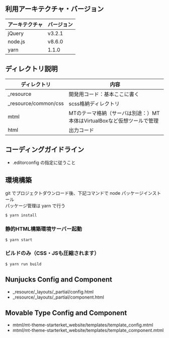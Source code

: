 ## 利用アーキテクチャ・バージョン

| アーキテクチャ | バージョン  |
|---|---|
| jQuery | v3.2.1 |
| node.js | v8.6.0 |
| yarn | 1.1.0 |

## ディレクトリ説明

| ディレクトリ | 内容  |
|---|---|
| _resource | 開発用コード：基本ここに書く |
| _resource/common/css | scss格納ディレクトリ |
| mtml | MTのテーマ格納（サーバは別途：）MT本体はVirtualBoxなど仮想ツールで管理 |
| html | 出力コード |

## コーディングガイドライン

* .editorconfig の指定に従うこと

## 環境構築

git でプロジェクトダウンロード後、下記コマンドで node パッケージインストール  
パッケージ管理は yarn で行う

```
$ yarn install
```

### 静的HTML構築環境サーバー起動

```
$ yarn start
```

### ビルドのみ（CSS・JSも圧縮されます）

```
$ yarn run build
```

## Nunjucks Config and Component

* _resource/_layouts/_partial/config.html
* _resource/_layouts/_partial/component.html

## Movable Type Config and Component

* mtml/mt-theme-starterket_website/templates/template_config.mtml
* mtml/mt-theme-starterket_website/templates/template_component.mtml



